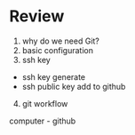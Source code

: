 # Review

1. why do we need Git?
2. basic configuration
3. ssh key
- ssh key generate
- ssh public key add to github

4. git workflow

computer - github